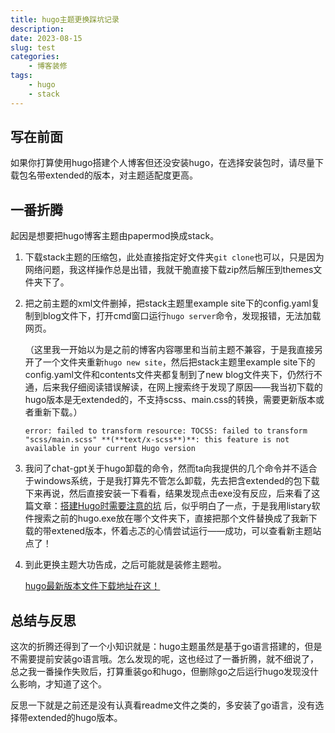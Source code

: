 ```yaml
---
title: hugo主题更换踩坑记录
description: 
date: 2023-08-15
slug: test
categories:
    - 博客装修
tags:
    - hugo
    - stack
---
```


## 写在前面

如果你打算使用hugo搭建个人博客但还没安装hugo，在选择安装包时，请尽量下载包名带extended的版本，对主题适配度更高。

## 一番折腾

起因是想要把hugo博客主题由papermod换成stack。

1. 下载stack主题的压缩包，此处直接指定好文件夹`git clone`也可以，只是因为网络问题，我这样操作总是出错，我就干脆直接下载zip然后解压到themes文件夹下了。

2. 把之前主题的xml文件删掉，把stack主题里example site下的config.yaml复制到blog文件下，打开cmd窗口运行`hugo server`命令，发现报错，无法加载网页。

   （这里我一开始以为是之前的博客内容哪里和当前主题不兼容，于是我直接另开了一个文件夹重新`hugo new site`，然后把stack主题里example site下的config.yaml文件和contents文件夹都复制到了new blog文件夹下，仍然行不通，后来我仔细阅读错误解读，在网上搜索终于发现了原因——我当初下载的hugo版本是无extended的，不支持scss、main.css的转换，需要更新版本或者重新下载。）

   ```
   error: failed to transform resource: TOCSS: failed to transform "scss/main.scss" **(**text/x-scss**)**: this feature is not available in your current Hugo version
   ```

3. 我问了chat-gpt关于hugo卸载的命令，然而ta向我提供的几个命令并不适合于windows系统，于是我打算先不管怎么卸载，先去把含extended的包下载下来再说，然后直接安装一下看看，结果发现点击exe没有反应，后来看了这篇文章：[搭建Hugo时需要注意的坑](https://ripple-zjw.github.io/2019/搭建hugo时需要注意的坑/) 后，似乎明白了一点，于是我用listary软件搜索之前的hugo.exe放在哪个文件夹下，直接把那个文件替换成了我新下载的带extened版本，怀着忐忑的心情尝试运行——成功，可以查看新主题站点了！

4. 到此更换主题大功告成，之后可能就是装修主题啦。

   [hugo最新版本文件下载地址在这！](https://github.com/gohugoio/hugo/releases) 

## 总结与反思

   这次的折腾还得到了一个小知识就是：hugo主题虽然是基于go语言搭建的，但是不需要提前安装go语言哦。怎么发现的呢，这也经过了一番折腾，就不细说了，总之我一番操作失败后，打算重装go和hugo，但删除go之后运行hugo发现没什么影响，才知道了这个。

   反思一下就是之前还是没有认真看readme文件之类的，多安装了go语言，没有选择带extended的hugo版本。